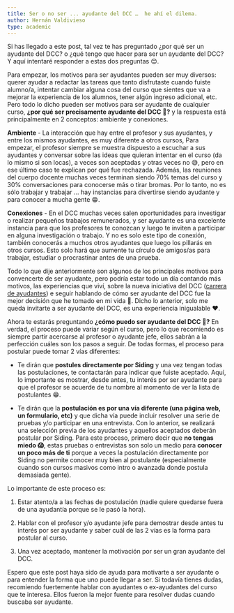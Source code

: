 ```yaml
---
title: Ser o no ser ... ayudante del DCC …  he ahí el dilema.
author: Hernán Valdivieso
type: academic
---
```


Si has llegado a este post, tal vez te has preguntado ¿por qué ser un
ayudante del DCC? o ¿qué tengo que hacer para ser un ayudante del DCC?
Y aquí intentaré responder a estas dos preguntas 😊.

Para empezar, los motivos para ser ayudantes pueden ser muy diversos:
querer ayudar a redactar las tareas que tanto disfrutaste cuando fuiste
alumno/a, intentar cambiar alguna cosa del curso que sientes que va a
mejorar la experiencia de los alumnos, tener algún ingreso adicional, etc.
Pero todo lo dicho pueden ser motivos para ser ayudante de cualquier curso,
**¿por qué ser precisamente ayudante del DCC 🤔?** y la respuesta
está principalmente en 2 conceptos: ambiente y conexiones.

**Ambiente** - La interacción que hay entre el profesor y sus
ayudantes, y entre los mismos ayudantes, es muy diferente a otros
cursos, Para empezar, el profesor siempre se muestra dispuesto a escuchar
a sus ayudantes y conversar sobre las ideas que quieran intentar en el
curso (da lo mismo si son locas), a veces son aceptadas y otras veces no 😅,
pero en ese último caso te explican por qué fue rechazada.
Además, las reuniones del cuerpo docente muchas veces terminan siendo 70%
temas del curso y 30% conversaciones para conocerse más o tirar bromas.
Por lo tanto, no es sólo trabajar y trabajar ... hay instancias para
divertirse siendo ayudante y para conocer a mucha gente 😁.

**Conexiones** - En el DCC muchas veces salen oportunidades para
investigar o realizar pequeños trabajos remunerados, y ser ayudante es
una excelente instancia para que los profesores te conozcan y luego te
inviten a participar en alguna investigación o trabajo.
Y no es solo este tipo de conexión, también conocerás a muchos otros
ayudantes que luego los pillarás en otros cursos.
Esto solo hará que aumente tu círculo de amigos/as para trabajar,
estudiar o procrastinar antes de una prueba.

Todo lo que dije anteriormente son algunos de los principales motivos
para convencerte de ser ayudante, pero podría estar todo un día
contando más motivos, las experiencias que viví, sobre la nueva
iniciativa del DCC ([carrera de ayudantes]) e seguir hablando de cómo
ser ayudante del DCC fue la mejor decisión que he tomado en mi vida 🙊.
Dicho lo anterior, solo me queda invitarte a ser ayudante del DCC,
es una experiencia inigualable ❤️.

Ahora te estarás preguntando **¿cómo puedo ser ayudante del DCC 🤔?**
En verdad, el proceso puede variar según el curso, pero lo que
recomiendo es siempre partir acercarse al profesor o ayudante jefe,
ellos sabrán a la perfección cuáles son los pasos a seguir.
De todas formas, el proceso para postular puede tomar 2 vías diferentes:

- Te dirán que **postules directamente por Siding** y una vez tengan
  todas las postulaciones, te contactarán para indicar que fuiste aceptado.
  Aquí, lo importante es mostrar, desde antes, tu interés por ser ayudante
  para que el profesor se acuerde de tu nombre al momento de ver la
  lista de postulantes 😁.

- Te dirán que la **postulación es por una vía diferente (una página web,
  un formulario, etc)** y que dicha vía puede incluir resolver una serie
  de pruebas y/o participar en una entrevista.
  Con lo anterior, se realizará una selección previa de los ayudantes y
  aquellos aceptados deberán postular por Siding.
  Para este proceso, primero decir que **no tengas miedo 😱**,
  estas pruebas o entrevistas son solo un medio para **conocer un poco
  más de ti** porque a veces la postulación directamente por Siding no
  permite conocer muy bien al postulante (especialmente cuando son
  cursos masivos como intro o avanzada donde postula demasiada gente).

Lo importante de este proceso es:

1. Estar atento/a a las fechas de postulación (nadie quiere quedarse
   fuera de una ayudantía porque se le pasó la hora).

2. Hablar con el profesor y/o ayudante jefe para demostrar desde antes
   tu interés por ser ayudante y saber cuál de las 2 vías es la forma
   para postular al curso.

3. Una vez aceptado, mantener la motivación por ser un gran ayudante del DCC.

Espero que este post haya sido de ayuda para motivarte a ser ayudante o para entender la forma que uno puede llegar a ser. Si todavía tienes dudas, recomiendo fuertemente hablar con ayudantes o ex-ayudantes del curso que te interesa. Ellos fueron la mejor fuente para resolver dudas cuando buscaba ser ayudante.

[carrera de ayudantes]: https://dcc.ing.puc.cl/carrera-de-ayudantes
